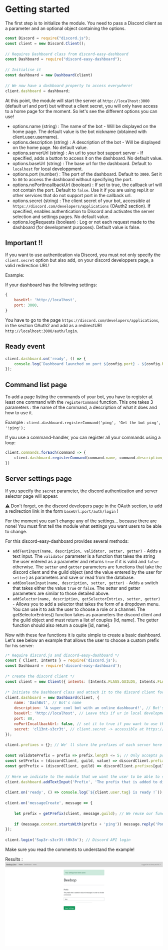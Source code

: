 # Getting started

The first step is to initialize the module.
You need to pass a Discord client as a parameter and an optional object containing the options.

```js
const Discord = require("discord.js");
const client = new Discord.Client();

// Requires Dashboard class from discord-easy-dashboard
const Dashboard = require("discord-easy-dashboard");

// Initialise it
const dashboard = new Dashboard(client)

// We now have a dashboard property to access everywhere!
client.dashboard = dashboard;
```

At this point, the module will start the server at `http://localhost:3000` (default url and port) but without a client secret, you will only have access to a home page for the moment. So let's see the different options you can use!

- options.name (string) : The name of the bot - Will be displayed on the home page. The default value is the bot nickname (obtained with client.user.username).
- options.description (string) : A description of the bot - Will be displayed on the home page. No default value.
- options.serverUrl (string) : An url to your bot support server - If specified, adds a button to access it on the dashboard. No default value.
- options.baseUrl (string) : The base url for the dashboard. Default to `localhost` for local developpment.
- options.port (number) : The port of the dashboard. Default to `3000`. Set it to `80` to access the dashboard without specifying the port.
- options.noPortIncallbackUrl (boolean) : If set to true, the callback url will not contain the port. Default to `false`. Use it if you are using repl.it or other services that do not support port in the callback url.
- options.secret (string) : The client secret of your bot, accessible at `https://discord.com/developers/applications` (OAuth2 section). If specified, enables authentication to Discord and activates the server selection and settings pages. No default value.
- options.logRequests (boolean) : Log or not each request made to the dashboard (for development purposes). Default value is false.


## Important !! 

If you want to use authentication via Discord, you must not only specify the `client.secret` option but also add, on your discord developpers page, a valid redirection URL!

Example:

If your dashboard has the following settings: 
```js
{
    baseUrl: 'http://localhost',
    port: 3000,
}
```
You have to go to the page `https://discord.com/developers/applications`, in the section OAuth2 and add as a redirectURI `http://localhost:3000/auth/login`.

## Ready event

```js
client.dashboard.on('ready', () => {
    console.log(`Dashboard launched on port ${config.port} - ${config.baseUrl}${config.port === 80 ? '' : ':' + config.port}`);
});
```

## Command list page

To add a page listing the commands of your bot, you have to register at least one command with the `registerCommand` function. This one takes 3 parameters : the name of the command, a description of what it does and how to use it.

Example : `client.dashboard.registerCommand('ping', 'Get the bot ping', '!ping');`

If you use a command-handler, you can register all your commands using a loop:
```js
client.commands.forEach(command => {
    client.dashboard.registerCommand(command.name, command.description, command.usage);
})
```

## Server settings page

If you specify the `secret` parameter, the discord authentication and server selector page will appear.

⚠ Don't forget, on the discord developers page in the OAuth section, to add a redirection link in the form `baseUrl:port/auth/login` !

For the moment you can't change any of the settings... because there are none! You must first tell the module what settings you want users to be able to change. 

For this discord-easy-dashboard provides several methods:

- `addTextInput(name, description, validator, setter, getter)` - Adds a text input. The `validator` parameter is a function that takes the string the user entered as a parameter and returns `true` if it is valid and `false` otherwise. The `setter` and `getter` parameters are functions that take the discord client and the guild object (and the value entered by the user for `setter`) as parameters and save or read from the database.
- `addBooleanInput(name, description, setter, getter)` - Adds a switch that takes either the value `true` or `false`. The setter and getter parameters are similar to those detailed above.
- `addSelector(name, description, getSelectorEntries, setter, getter)` - Allows you to add a selector that takes the form of a dropdown menu. You can use it to ask the user to choose a role or a channel. The getSelectorEntries() function takes as parameters the discord client and the guild object and must return a list of couples [id, name]. The getter function should also return a couple [id, name].

Now with these few functions it is quite simple to create a basic dashboard. Let's see below an example that allows the user to choose a custom prefix for his server:

```js
/* Require discord.js and discord-easy-dashboard */
const { Client, Intents } = require('discord.js');
const Dashboard = require('discord-easy-dashboard');

/* create the discord client */
const client = new Client({ intents: [Intents.FLAGS.GUILDS, Intents.FLAGS.GUILD_MESSAGES] });

/* Initiate the Dashboard class and attach it to the discord client for easy access */
client.dashboard = new Dashboard(client, {
    name: 'DashBot', // Bot's name
    description: 'A super cool bot with an online dashboard!', // Bot's description
    baseUrl: 'http://localhost', // Leave this if ur in local development
    port: 80,
    noPortIncallbackUrl: false, // set it to true if you want to use the callback url without port (like if you are using repl.it)
    secret: 'cl13nt-s3cr3t', // client.secret -> accessible at https://discord.com/developers/applications (OAuth2 section)
});

client.prefixes = {}; // We' ll store the prefixes of each server here

const validatePrefix = prefix => prefix.length <= 5; // Only accepts prefixes of up to 5 characters
const setPrefix = (discordClient, guild, value) => discordClient.prefixes[guild.id] = value; // Stores the prefix in the client.prefixes object
const getPrefix = (discordClient, guild) => discordClient.prefixes[guild.id] || '!'; // Get the prefix in the client.prefixes object or give the default one

// Here we indicate to the module that we want the user to be able to set the prefix of his bot
client.dashboard.addTextInput('Prefix', 'The prefix that is added to discord messages in order to invoke commands.', validatePrefix, setPrefix, getPrefix);

client.on('ready', () => console.log(`${client.user.tag} is ready !`)); // To know when the bot is launched

client.on('messageCreate', message => {
    
    let prefix = getPrefix(client, message.guild); // We reuse our function to gain in readability!

    if (message.content.startsWith(prefix + 'ping')) message.reply('Pong !'); // 🏓 :D
});

client.login('Sup3r-s3cr3t-t0k3n'); // Discord API login
```

Make sure you read the comments to understand the example!

Results : ![prefix example](assets/prefix%20example.png)